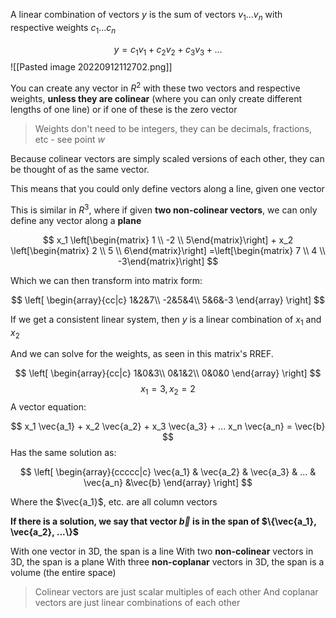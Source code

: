 A linear combination of vectors $y$ is the sum of vectors $v_1 ... v_n$ with respective weights $c_1 ... c_n$

$$y = c_1 v_1 + c_2 v_2 + c_3 v_3 + ...$$
![[Pasted image 20220912112702.png]]

You can create any vector in $R^2$ with these two vectors and respective weights, **unless they are colinear** (where you can only create different lengths of one line) or if one of these is the zero vector

> Weights don't need to be integers, they can be decimals, fractions, etc - see point $w$

Because colinear vectors are simply scaled versions of each other, they can be thought of as the same vector.

This means that you could only define vectors along a line, given one vector

This is similar in $R^3$, where if given **two non-colinear vectors**, we can only define any vector along a **plane**

$$
x_1 \left[\begin{matrix} 1 \\ -2 \\ 5\end{matrix}\right] + 
x_2 \left[\begin{matrix} 2 \\ 5 \\ 6\end{matrix}\right]
=\left[\begin{matrix} 7 \\ 4 \\ -3\end{matrix}\right]
$$

Which we can then transform into matrix form:

$$
\left[
\begin{array}{cc|c}
1&2&7\\
-2&5&4\\
5&6&-3
\end{array}
\right]
$$

If we get a consistent linear system, then $y$ is a linear combination of $x_1$ and $x_2$

And we can solve for the weights, as seen in this matrix's RREF.


$$
\left[
\begin{array}{cc|c}
1&0&3\\
0&1&2\\
0&0&0
\end{array}
\right]
$$
$$
x_1 = 3, 
x_2=2$$
A vector equation:

$$
x_1 \vec{a_1} + 
x_2 \vec{a_2} + 
x_3 \vec{a_3} + ...
x_n \vec{a_n} = \vec{b}
$$
Has the same solution as:

$$
\left[
\begin{array}{ccccc|c}
\vec{a_1} & \vec{a_2} & \vec{a_3} & ... & \vec{a_n} &\vec{b}
\end{array}
\right]
$$


Where the $\vec{a_1}$, etc. are all column vectors

**If there is a solution, we say that vector $\vec{b}$ is in the span of $\{\vec{a_1}, \vec{a_2}, ...\}$** 

With one vector in 3D, the span is a line
With two **non-colinear** vectors in 3D, the span is a plane 
With three **non-coplanar** vectors in 3D, the span is a volume (the entire space)

> Colinear vectors are just scalar multiples of each other
> And coplanar vectors are just linear combinations of each other

